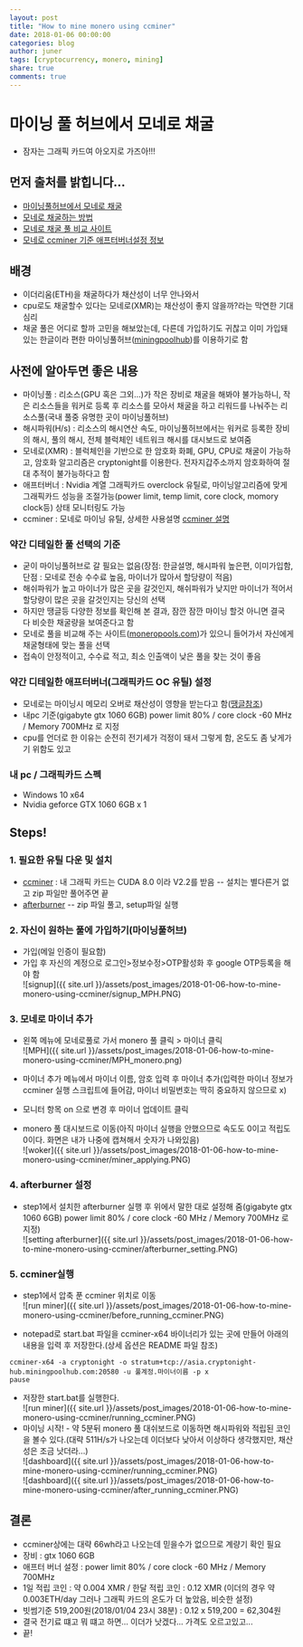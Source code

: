 ```yaml
---
layout: post
title: "How to mine monero using ccminer"
date: 2018-01-06 00:00:00
categories: blog
author: juner
tags: [cryptocurrency, monero, mining]
share: true
comments: true
---
```


# 마이닝 풀 허브에서 모네로 채굴
 - 잠자는 그래픽 카드여 아오지로 가즈아!!!

## 먼저 출처를 밝힙니다...
 - [마이닝풀허브에서 모네로 채굴](http://www.cryptocoin.kr/entry/%EB%A7%88%EC%9D%B4%EB%8B%9D%ED%92%80%ED%97%88%EB%B8%8C%EC%97%90%EC%84%9C-%EB%AA%A8%EB%84%A4%EB%A1%9C-%EC%B1%84%EA%B5%B4-Monero-mining-by-ccminer)
 - [모네로 채굴하는 방법](http://lifeinmd.tistory.com/214)
 - [모네로 채굴 풀 비교 사이트](http://www.cryptocoin.kr/entry/%EB%AA%A8%EB%84%A4%EB%A1%9C-%EC%B1%84%EA%B5%B4%ED%92%80-%EB%B9%84%EA%B5%90-%EB%B6%84%EC%84%9D-%EC%82%AC%EC%9D%B4%ED%8A%B8-moneropoolscom)
 - [모네로 ccminer 기준 애프터버너설정 정보](https://www.ddengle.com/miningbitcoin/2865333)

## 배경
 - 이더리움(ETH)을 채굴하다가 채산성이 너무 안나와서
 - cpu로도 채굴할수 있다는 모네로(XMR)는 채산성이 좋지 않을까?라는 막연한 기대심리
 - 채굴 풀은 어디로 할까 고민을 해보았는데, 다른데 가입하기도 귀찮고 이미 가입돼있는 한글이라 편한 마이닝풀허브([miningpoolhub](https://miningpoolhub.com/))를 이용하기로 함



## 사전에 알아두면 좋은 내용
 - 마이닝풀 : 리소스(GPU 혹은 그외...)가 작은 장비로 채굴을 해봐야 불가능하니, 작은 리소스들을 워커로 등록 후 리소스를 모아서 채굴을 하고 리워드를 나눠주는 리소스풀(국내 풀중 유명한 곳이 마이닝풀허브)
 - 해시파워(H/s) : 리소스의 해시연산 속도, 마이닝풀허브에서는 워커로 등록한 장비의 해시, 풀의 해시, 전체 블럭체인 네트워크 해시를 대시보드로 보여줌
 - 모네로(XMR) : 블럭체인을 기반으로 한 암호화 화폐, GPU, CPU로 채굴이 가능하고, 암호화 알고리즘은 cryptonight를 이용한다. 전자지갑주소까지 암호화하여 절대 추적이 불가능하다고 함
 - 애프터버너 : Nvidia 계열 그래픽카드 overclock 유틸로, 마이닝알고리즘에 맞게 그래픽카드 성능을 조절가능(power limit, temp limit, core clock, momory clock등) 상태 모니터링도 가능
 - ccminer : 모네로 마이닝 유틸, 상세한 사용설명 [ccminer 설명](http://www.cryptocoin.kr/entry/ccminer-v22-%EC%B6%9C%EC%8B%9C)



### 약간 디테일한 풀 선택의 기준
 - 굳이 마이닝풀허브로 갈 필요는 없음(장점: 한글설명, 해시파워 높은편, 이미가입함, 단점 : 모네로 전송 수수료 높음, 마이너가 많아서 할당량이 적음)
 - 해쉬파워가 높고 마이너가 많은 곳을 갈것인지, 해쉬파워가 낮지만 마이너가 적어서 할당량이 많은 곳을 갈것인지는 당신의 선택
 - 하지만 땡글등 다양한 정보를 확인해 본 결과, 잠깐 잠깐 마이닝 할것 아니면 결국 다 비슷한 채굴량을 보여준다고 함
 - 모네로 풀을 비교해 주는 사이트([moneropools.com](http://moneropools.com))가 있으니 들어가서 자신에게 채굴형태에 맞는 풀을 선택
 - 접속이 안정적이고, 수수료 적고, 최소 인출액이 낮은 풀을 찾는 것이 좋음



### 약간 디테일한 애프터버너(그래픽카드 OC 유틸) 설정
 - 모네로는 마이닝시 메모리 오버로 채산성이 영향을 받는다고 함([땡글참조](https://www.ddengle.com/miningbitcoin/2865333))
 - 내pc 기준(gigabyte gtx 1060 6GB) power limit 80% / core clock -60 MHz / Memory 700MHz 로 지정
 - cpu를 언더로 한 이유는 순전히 전기세가 걱정이 돼서 그렇게 함, 온도도 좀 낮게가기 위함도 있고

### 내 pc / 그래픽카드 스펙
 - Windows 10 x64 
 - Nvidia geforce GTX 1060 6GB x 1
 
## Steps! 
### 1. 필요한 유틸 다운 및 설치
 - [ccminer](https://github.com/tpruvot/ccminer/releases) : 내 그래픽 카드는 CUDA 8.0 이라 V2.2를 받음
 -- 설치는 별다른거 없고 zip 파일만 풀어주면 끝
 - [afterburner](https://www.msi.com/page/afterburner)
 -- zip 파일 풀고, setup파일 실행
 
### 2. 자신이 원하는 풀에 가입하기(마이닝풀허브)
 - 가입(메일 인증이 필요함)
 - 가입 후 자신의 계정으로 로그인>정보수정>OTP활성화 후 google OTP등록을 해야 함   
 ![signup]({{ site.url }}/assets/post_images/2018-01-06-how-to-mine-monero-using-ccminer/signup_MPH.PNG)   

### 3. 모네로 마이너 추가 
 - 왼쪽 메뉴에 모네로풀로 가서 monero 풀 클릭 > 마이너 클릭   
 ![MPH]({{ site.url }}/assets/post_images/2018-01-06-how-to-mine-monero-using-ccminer/MPH_monero.png)     

 - 마이너 추가 메뉴에서 마이너 이름, 암호 입력 후 마이너 추가(입력한 마이너 정보가 ccminer 실행 스크립트에 들어감, 마이너 비밀번호는 딱히 중요하지 않으므로 x)  
 - 모니터 항목 on 으로 변경 후 마이너 업데이트 클릭
 - monero 풀 대시보드로 이동(아직 마이너 실행을 안했으므로 속도도 0이고 적립도 0이다. 화면은 내가 나중에 캡쳐해서 숫자가 나와있음)    
 ![woker]({{ site.url }}/assets/post_images/2018-01-06-how-to-mine-monero-using-ccminer/miner_applying.PNG)      


### 4. afterburner 설정
 - step1에서 설치한 afterburner 실행 후 위에서 말한 대로 설정해 줌(gigabyte gtx 1060 6GB) power limit 80% / core clock -60 MHz / Memory 700MHz 로 지정)  
 ![setting afterburner]({{ site.url }}/assets/post_images/2018-01-06-how-to-mine-monero-using-ccminer/afterburner_setting.PNG)  

### 5. ccminer실행
 - step1에서 압축 푼 ccminer 위치로 이동   
 ![run miner]({{ site.url }}/assets/post_images/2018-01-06-how-to-mine-monero-using-ccminer/before_running_ccminer.PNG)
   
 - notepad로 start.bat 파일을 ccminer-x64 바이너리가 있는 곳에 만들어 아래의 내용을 입력 후 저장한다.(상세 옵션은 README 파일 참조) 
 ```
ccminer-x64 -a cryptonight -o stratum+tcp://asia.cryptonight-hub.miningpoolhub.com:20580 -u 풀계정.마이너이름 -p x
pause
 ```
 - 저장한 start.bat를 실행한다.   
 ![run miner]({{ site.url }}/assets/post_images/2018-01-06-how-to-mine-monero-using-ccminer/running_ccminer.PNG)      
 - 마이닝 시작! - 약 5분뒤 monero 풀 대쉬보드로 이동하면 해시파워와 적립된 코인을 볼수 있다.(대략 511H/s가 나오는데 이더보다 낮아서 이상하다 생각했지만, 채산성은 조금 낫더라...)  
 ![dashboard]({{ site.url }}/assets/post_images/2018-01-06-how-to-mine-monero-using-ccminer/running_ccminer.PNG)    
 ![dashboard]({{ site.url }}/assets/post_images/2018-01-06-how-to-mine-monero-using-ccminer/after_running_ccminer.PNG)
     
## 결론
 - ccminer상에는 대략 66wh라고 나오는데 믿을수가 없으므로 계량기 확인 필요
 - 장비 : gtx 1060 6GB  
 - 애프터 버너 설정 : power limit 80% / core clock -60 MHz / Memory 700MHz
 - 1일 적립 코인 : 약 0.004 XMR / 한달 적립 코인 : 0.12 XMR (이더의 경우 약 0.003ETH/day 그러나 그래픽 카드의 온도가 더 높았음, 비슷한 설정) 
 - 빗썸기준 519,200원(2018/01/04 23시 38분) : 0.12 x 519,200 = 62,304원
 - 결국 전기료 떄고 뭐 떄고 하면... 이더가 낫겠다... 가격도 오르고있고...
 - 끝!
